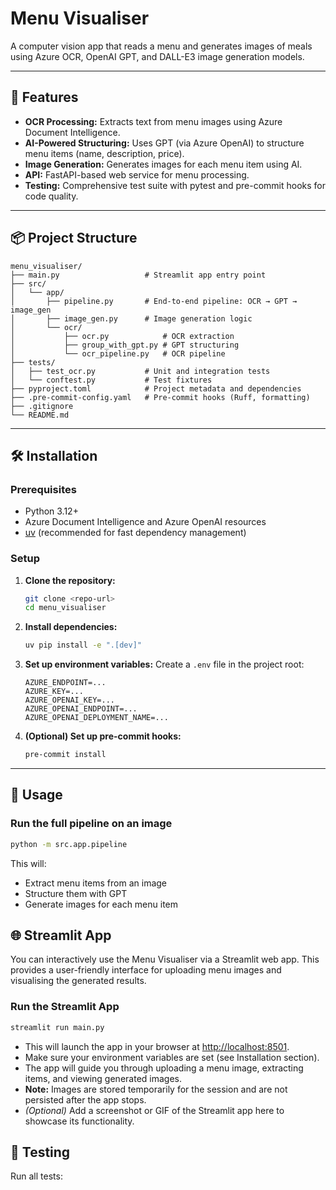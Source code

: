 # Menu Visualiser

A computer vision app that reads a menu and generates images of meals using Azure OCR, OpenAI GPT, and DALL-E3 image generation models.

---

## 🚀 Features

- **OCR Processing:** Extracts text from menu images using Azure Document Intelligence.
- **AI-Powered Structuring:** Uses GPT (via Azure OpenAI) to structure menu items (name, description, price).
- **Image Generation:** Generates images for each menu item using AI.
- **API:** FastAPI-based web service for menu processing.
- **Testing:** Comprehensive test suite with pytest and pre-commit hooks for code quality.

---

## 📦 Project Structure

```
menu_visualiser/
├── main.py                   # Streamlit app entry point
├── src/
│   └── app/
│       ├── pipeline.py       # End-to-end pipeline: OCR → GPT → image_gen
│       ├── image_gen.py      # Image generation logic
│       └── ocr/
│           ├── ocr.py            # OCR extraction
│           ├── group_with_gpt.py # GPT structuring
│           └── ocr_pipeline.py   # OCR pipeline
├── tests/
│   ├── test_ocr.py           # Unit and integration tests
│   └── conftest.py           # Test fixtures
├── pyproject.toml            # Project metadata and dependencies
├── .pre-commit-config.yaml   # Pre-commit hooks (Ruff, formatting)
├── .gitignore
└── README.md
```

---

## 🛠️ Installation

### Prerequisites

- Python 3.12+
- Azure Document Intelligence and Azure OpenAI resources
- [uv](https://github.com/astral-sh/uv) (recommended for fast dependency management)

### Setup

1. **Clone the repository:**
   ```bash
   git clone <repo-url>
   cd menu_visualiser
   ```

2. **Install dependencies:**
   ```bash
   uv pip install -e ".[dev]"
   ```

3. **Set up environment variables:**
   Create a `.env` file in the project root:
   ```
   AZURE_ENDPOINT=...
   AZURE_KEY=...
   AZURE_OPENAI_KEY=...
   AZURE_OPENAI_ENDPOINT=...
   AZURE_OPENAI_DEPLOYMENT_NAME=...
   ```

4. **(Optional) Set up pre-commit hooks:**
   ```bash
   pre-commit install
   ```

---

## 🚦 Usage

### Run the full pipeline on an image

```bash
python -m src.app.pipeline
```
This will:
- Extract menu items from an image
- Structure them with GPT
- Generate images for each menu item

## 🌐 Streamlit App

You can interactively use the Menu Visualiser via a Streamlit web app. This provides a user-friendly interface for uploading menu images and visualising the generated results.

### Run the Streamlit App

```bash
streamlit run main.py
```

- This will launch the app in your browser at [http://localhost:8501](http://localhost:8501).
- Make sure your environment variables are set (see Installation section).
- The app will guide you through uploading a menu image, extracting items, and viewing generated images.
- **Note:** Images are stored temporarily for the session and are not persisted after the app stops.
- *(Optional)* Add a screenshot or GIF of the Streamlit app here to showcase its functionality.

## 🧪 Testing

Run all tests:
```